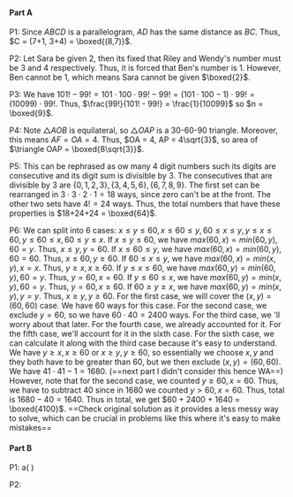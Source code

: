 #### Part A
P1: Since $ABCD$ is a parallelogram, $AD$ has the same distance as $BC$. Thus, $C = (7+1, 3+4) = \boxed{(8,7)}$.

P2: Let Sara be given 2, then its fixed that Riley and Wendy's number must be 3 and 4 respectively. Thus, it is forced that Ben's number is 1. However, Ben cannot be 1, which means Sara cannot be given $\boxed{2}$.

P3: We have $101! - 99! = 101 \cdot 100 \cdot 99! - 99! = (101 \cdot 100 - 1) \cdot 99! = (10099) \cdot 99!$. Thus, $\frac{99!}{101! - 99!} = \frac{1}{10099}$ so $n = \boxed{9}$.

P4: Note $\triangle AOB$ is equilateral, so $\triangle OAP$ is a 30-60-90 triangle. Moreover, this means $AF = OA = 4$. Thus, $OA = 4, AP = 4\sqrt{3}$, so area of $\triangle OAP = \boxed{8\sqrt{3}}$.

P5: This can be rephrased as ow many 4 digit numbers such its digits are consecutive and its digit sum is divisible by 3. The consecutives that are divisible by 3 are $\{0,1,2,3\}, \{3,4,5,6\}, \{6,7,8,9\}$. The first set can be rearranged in $3 \cdot 3 \cdot 2 \cdot 1 = 18$ ways, since zero can't be at the front. The other two sets have $4! = 24$ ways. Thus, the total numbers that have these properties is $18+24+24 = \boxed{64}$.

P6: We can split into 6 cases: $x \le y \le 60, x \le 60 \le y, 60 \le x \le y, y \le x \le 60, y \le 60 \le x, 60 \le y \le x$. 
If $x \le y \le 60$, we have $max(60,x) = min(60,y), 60 = y.$ Thus, $x \le y, y = 60$.
If $x \le 60 \le y$, we have $max(60, x) = min(60, y), 60 = 60$. Thus, $x \le 60, y \ge 60$.
If $60 \le x \le y$, we have $max(60, x) = min(x, y), x = x$. Thus, $y \ge x, x \ge 60$.
If $y \le x \le 60$, we have $max(60,y) = min(60,y), 60 = y$. Thus, $y = 60, x = 60$.
If $y \le 60 \le x$, we have $max(60,y) = min(x,y),60 = y$. Thus, $y = 60, x \ge 60$.
If $60 \ge y \ge x$, we have $max(60,y) = min(x,y), y = y$. Thus, $x \ge y, y \ge 60$. 
For the first case, we will cover the $(x,y)=(60,60)$ case. We have $60$ ways for this case.
For the second case, we exclude $y = 60$, so we have $60 \cdot 40 = 2400$ ways.
For the third case, we 'll worry about that later.
For the fourth case, we already accounted for it.
For the fifth case, we'll account for it in the sixth case.
For the sixth case, we can calculate it along with the third case because it's easy to understand. We have $y \ge x, x \ge 60$ or $x \ge y, y \ge 60$, so essentially we choose $x,y$ and they both have to be greater than 60, but we then exclude $(x,y) = (60,60)$. We have $41 \cdot 41 - 1 =  1680$. (==next part I didn't consider this hence WA==) However, note that for the second case, we counted $y \ge 60, x = 60$. Thus, we have to subtract 40 since in $1680$ we counted $y>60, x = 60$. Thus, total is $1680-40=1640$.
Thus in total, we get $60 + 2400 + 1640 = \boxed{4100}$.
==Check original solution as it provides a less messy way to solve, which can be crucial in problems like this where it's easy to make mistakes==


#### Part B

P1: 
a( )


P2:

